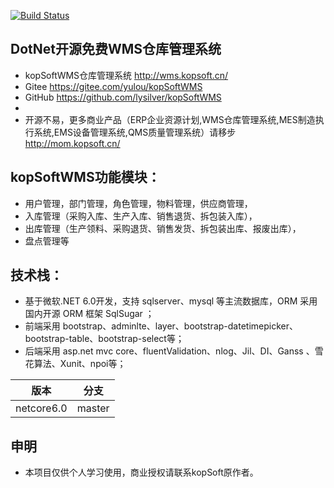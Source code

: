 [![Build Status](https://lysilver.visualstudio.com/kopsoftwms/_apis/build/status/lysilver.KopSoftWms?branchName=master)](https://lysilver.visualstudio.com/kopsoftwms/_build/latest?definitionId=3&branchName=master)


## DotNet开源免费WMS仓库管理系统


* kopSoftWMS仓库管理系统 http://wms.kopsoft.cn/
* Gitee https://gitee.com/yulou/kopSoftWMS
* GitHub https://github.com/lysilver/kopSoftWMS
* 
* 开源不易，更多商业产品（ERP企业资源计划,WMS仓库管理系统,MES制造执行系统,EMS设备管理系统,QMS质量管理系统）请移步 http://mom.kopsoft.cn/

## kopSoftWMS功能模块：
* 用户管理，部门管理，角色管理，物料管理，供应商管理，
* 入库管理（采购入库、生产入库、销售退货、拆包装入库），
* 出库管理（生产领料、采购退货、销售发货、拆包装出库、报废出库），
* 盘点管理等

## 技术栈：
* 基于微软.NET 6.0开发，支持 sqlserver、mysql  等主流数据库，ORM  采用国内开源 ORM  框架 SqlSugar ；
* 前端采用 bootstrap、adminlte、layer、bootstrap-datetimepicker、bootstrap-table、bootstrap-select等；
* 后端采用 asp.net mvc core、fluentValidation、nlog、Jil、DI、Ganss 、雪花算法、Xunit、npoi等；


|  版本   | 分支  |
|  ----  | ----  |
| netcore6.0  | master |


## 申明
* 本项目仅供个人学习使用，商业授权请联系kopSoft原作者。


